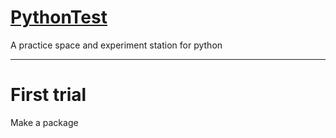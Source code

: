 # [PythonTest](www.github.com/Zhaothon/TestCode/)

A practice space and experiment station for python

---

# First trial

Make a package


